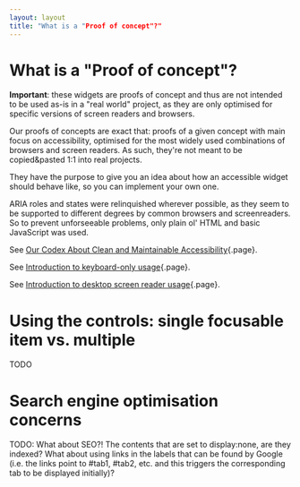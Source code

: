 ```yaml
---
layout: layout
title: "What is a "Proof of concept"?"
---
```


# What is a "Proof of concept"?

**Important**: these widgets are proofs of concept and thus are not intended to be used as-is in a "real world" project, as they are only optimised for specific versions of screen readers and browsers.

Our proofs of concepts are exact that: proofs of a given concept with main focus on accessibility, optimised for the most widely used combinations of browsers and screen readers. As such, they're not meant to be copied&pasted 1:1 into real projects. 

They have the purpose to give you an idea about how an accessible widget should behave like, so you can implement your own one.

ARIA roles and states were relinquished wherever possible, as they seem to be supported to different degrees by common browsers and screenreaders. So to prevent unforseeable problems, only plain ol' HTML and basic JavaScript was used.

See [Our Codex About Clean and Maintainable Accessibility](/knowledge-about-developing-and-testing-accessible-websites/our-codex-about-clean-and-maintainable-accessibility){.page}.

See [Introduction to keyboard-only usage](/knowledge-about-developing-and-testing-accessible-websites/introduction-to-keyboard-only-usage){.page}.

See [Introduction to desktop screen reader usage](/knowledge-about-developing-and-testing-accessible-websites/introduction-to-desktop-screen-reader-usage){.page}.

# Using the controls: single focusable item vs. multiple

TODO

# Search engine optimisation concerns

TODO: What about SEO?! The contents that are set to display:none, are they indexed? What about using links in the labels that can be found by Google (i.e. the links point to #tab1, #tab2, etc. and this triggers the corresponding tab to be displayed initially)?